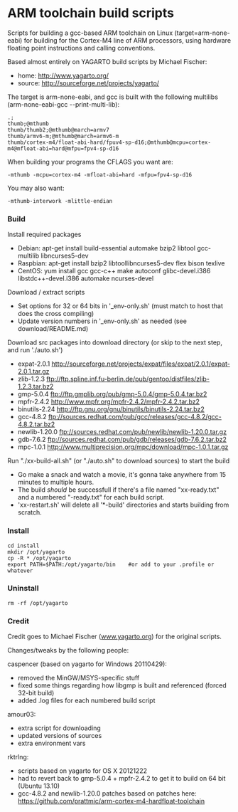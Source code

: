 # ARM toolchain build scripts

Scripts for building a gcc-based ARM toolchain on Linux (target=arm-none-eabi) for building for the Cortex-M4 line of ARM processors, using hardware floating point instructions and calling conventions.

Based almost entirely on YAGARTO build scripts by Michael Fischer: 

   - home: http://www.yagarto.org/
   - source: http://sourceforge.net/projects/yagarto/

The target is arm-none-eabi, and gcc is built with the following multilibs (arm-none-eabi-gcc --print-multi-lib):

    .;
    thumb;@mthumb
    thumb/thumb2;@mthumb@march=armv7
    thumb/armv6-m;@mthumb@march=armv6-m
    thumb/cortex-m4/float-abi-hard/fpuv4-sp-d16;@mthumb@mcpu=cortex-m4@mfloat-abi=hard@mfpu=fpv4-sp-d16

When building your programs the CFLAGS you want are:

    -mthumb -mcpu=cortex-m4 -mfloat-abi=hard -mfpu=fpv4-sp-d16

You may also want:

    -mthumb-interwork -mlittle-endian

### Build

Install required packages

   - Debian: apt-get install build-essential automake bzip2 libtool gcc-multilib libncurses5-dev
   - Raspbian: apt-get install bzip2 libtoollibncurses5-dev flex bison texlive
   - CentOS: yum install gcc gcc-c++ make autoconf glibc-devel.i386 libstdc++-devel.i386 automake ncurses-devel

Download / extract scripts

   - Set options for 32 or 64 bits in '_env-only.sh' (must match to host that does the cross compiling)
   - Update version numbers in '_env-only.sh' as needed (see download/README.md)

Download src packages into download directory (or skip to the next step, and run './auto.sh')

   - expat-2.0.1 http://sourceforge.net/projects/expat/files/expat/2.0.1/expat-2.0.1.tar.gz
   - zlib-1.2.3 ftp://ftp.spline.inf.fu-berlin.de/pub/gentoo/distfiles/zlib-1.2.3.tar.bz2
   - gmp-5.0.4 ftp://ftp.gmplib.org/pub/gmp-5.0.4/gmp-5.0.4.tar.bz2
   - mpfr-2.4.2 http://www.mpfr.org/mpfr-2.4.2/mpfr-2.4.2.tar.bz2
   - binutils-2.24  http://ftp.gnu.org/gnu/binutils/binutils-2.24.tar.bz2
   - gcc-4.8.2 ftp://sources.redhat.com/pub/gcc/releases/gcc-4.8.2/gcc-4.8.2.tar.bz2
   - newlib-1.20.0 ftp://sources.redhat.com/pub/newlib/newlib-1.20.0.tar.gz
   - gdb-7.6.2 ftp://sources.redhat.com/pub/gdb/releases/gdb-7.6.2.tar.bz2
   - mpc-1.0.1 http://www.multiprecision.org/mpc/download/mpc-1.0.1.tar.gz

Run "./xx-build-all.sh" (or "./auto.sh" to download sources) to start the build
   - Go make a snack and watch a movie, it's gonna take anywhere from 15 minutes to multiple hours.
   - The build *should* be successfull if there's a file named "xx-ready.txt" and a numbered "-ready.txt" for each build script.
   - 'xx-restart.sh' will delete all '*-build' directories and starts building from scratch.

### Install

    cd install
    mkdir /opt/yagarto
    cp -R * /opt/yagarto
    export PATH=$PATH:/opt/yagarto/bin    #or add to your .profile or whatever

### Uninstall

    rm -rf /opt/yagarto

### Credit

Credit goes to Michael Fischer (www.yagarto.org) for the original scripts. 

Changes/tweaks by the following people:

caspencer (based on yagarto for Windows 20110429):
- removed the MinGW/MSYS-specific stuff
- fixed some things regarding how libgmp is built and referenced (forced 32-bit build)
- added .log files for each numbered build script

amour03:
- extra script for downloading
- updated versions of sources
- extra environment vars

rktrlng:
- scripts based on yagarto for OS X 20121222
- had to revert back to gmp-5.0.4 + mpfr-2.4.2 to get it to build on 64 bit (Ubuntu 13.10)
- gcc-4.8.2 and newlib-1.20.0 patches based on patches here: https://github.com/prattmic/arm-cortex-m4-hardfloat-toolchain
